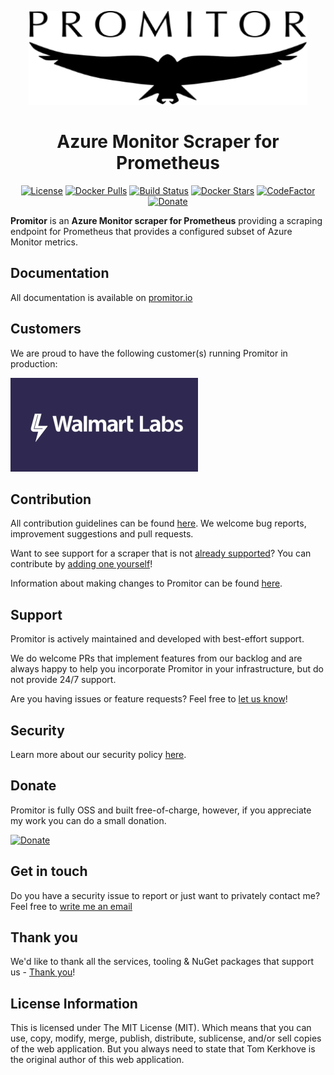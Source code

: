 <!-- Because this file contains custom formatting for the heading, we need to
    disable some of the markdownlint rules -->
<!-- markdownlint-disable -->
<p align=center><img src="./docs/media/logos/promitor.png" alt="Promitor Logo" height="150"></p>

<h1 align="center">Azure Monitor Scraper for Prometheus</h1>

<p align="center">
    <a href="./LICENSE" rel="nofollow"><img src="https://img.shields.io/github/license/mashape/apistatus.svg?style=flat-square" alt="License"></a>
<a href="https://hub.docker.com/r/tomkerkhove/promitor-agent-scraper/" rel="nofollow"><img src="https://img.shields.io/docker/pulls/tomkerkhove/promitor-agent-scraper.svg?style=flat-square" alt="Docker Pulls"></a>
<a href="https://dev.azure.com/tomkerkhove/Promitor/_build/latest?definitionId=50&branchName=master" rel="nofollow"><img src="https://img.shields.io/azure-devops/build/tomkerkhove/promitor/50/master.svg?label=Scraper%20Agent%20-%20CI&style=flat-square" alt="Build Status"></a>
<a href="https://hub.docker.com/r/tomkerkhove/promitor-agent-scraper/" rel="nofollow"><img src="https://img.shields.io/docker/stars/tomkerkhove/promitor-agent-scraper.svg?style=flat-square" alt="Docker Stars"></a>
<a href="https://www.codefactor.io/repository/github/tomkerkhove/promitor" rel="nofollow"><img src="https://www.codefactor.io/repository/github/tomkerkhove/promitor/badge" alt="CodeFactor"></a>
<a href="https://github.com/users/tomkerkhove/sponsorship" rel="nofollow"><img src="https://img.shields.io/badge/Donate%20via-GitHub-blue.svg?style=flat-square" alt="Donate"></a>
</p>

**Promitor** is an **Azure Monitor scraper for Prometheus** providing a scraping endpoint for Prometheus that provides a configured subset of Azure Monitor metrics.
<!-- markdownlint-enable -->

<!-- markdownlint-disable MD002 -->

## Documentation

All documentation is available on [promitor.io](https://promitor.io)

## Customers

We are proud to have the following customer(s) running Promitor in production:

![Walmart Labs](.\docs\media\logos\customers\walmart-labs.jpg)

## Contribution

All contribution guidelines can be found [here](./.github/CONTRIBUTING.md). We
welcome bug reports, improvement suggestions and pull requests.

Want to see support for a scraper that is not [already supported](https://promitor.io/configuration/metrics/)?
You can contribute by [adding one yourself](adding-a-new-scraper.md)!

Information about making changes to Promitor can be found [here](development-guide.md).

## Support

Promitor is actively maintained and developed with best-effort support.

We do welcome PRs that implement features from our backlog and are always happy
to help you incorporate Promitor in your infrastructure, but do not provide 24/7
support.

Are you having issues or feature requests? Feel free to [let us know](https://github.com/tomkerkhove/promitor/issues/new/choose)!

## Security

Learn more about our security policy [here](https://github.com/tomkerkhove/promitor/security/policy).

## Donate

Promitor is fully OSS and built free-of-charge, however, if you appreciate my work
you can do a small donation.

[![Donate](https://img.shields.io/badge/Donate%20via-GitHub-blue.svg?style=flat-square)](https://github.com/users/tomkerkhove/sponsorship)

## Get in touch

Do you have a security issue to report or just want to privately contact me? Feel
free to [write me an email](mailto:kerkhove.tom@gmail.com)

## Thank you

We'd like to thank all the services, tooling & NuGet packages that support us -
[Thank you](https://promitor.io/thank-you)!

## License Information

This is licensed under The MIT License (MIT). Which means that you can use, copy,
modify, merge, publish, distribute, sublicense, and/or sell copies of the web
application. But you always need to state that Tom Kerkhove is the original author
of this web application.
